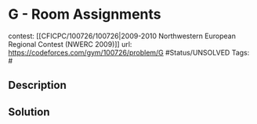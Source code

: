 # G - Room Assignments

contest: [[CFICPC/100726/100726|2009-2010 Northwestern European Regional Contest (NWERC 2009)]]
url: https://codeforces.com/gym/100726/problem/G
#Status/UNSOLVED
Tags: #

## Description

## Solution

